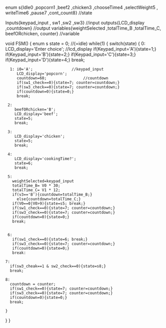 enum s{Idle0 ,popcorn1 ,beef2 ,chicken3 ,chooseTime4 ,selectWeight5 , writeTime6 ,pause7 ,cont_count8} //state

Inputs{keypad_input , sw1 ,sw2 ,sw3}  //input
outputs{LCD_display ,countdown}  //output
variables{weightSelected ,totalTime_B ,totalTime_C, beefORchicken, counter}  //variable



void FSM()
{
  enum s state = 0; //(=idle)
  while(1)
  {
    switch(state)
    {
      0:
         LCD_display='Enter choice';      //lcd_display 
         if(Keypad_input='A'){state=1;}
         if(Keypad_input='B'){state=2;}
         if(Keypad_input='C'){state=3;}
         if(Keypad_input='D'){state=4;}
         break;
      
      1: i0='A';                 //keypad_input
         LCD_display='popcorn';
         countdown=60;                //countdown
         if(sw1_check==0){state=7; counter=countdown;}
         if(sw3_check==0){state=7; counter=countdown;}
         if(countdown=0){state=0;}
         break;
     
     2: 
        beefORchicken='B';
        LCD_display='beef';
        state=5;
        break;
        
     3: 
        LCD_display='chicken';
        state=5;
        break;
        
     4: 
        LCD_display='cookingTime?';
        state=6;
        break;
        
     5:
       weightSelected=keypad_input
       totalTime_B= V0 * 30;
       totalTime_C= V1 * 12;
       if(v3=='B'){countdown=totalTime_B;}
         else{countdown=totalTime_C;}
       if(V0==0|V0>9){state=s5; break;}
       if(sw1_check==0){state=7; counter=countdown;}
       if(sw3_check==0){state=7; counter=countdown;}
       if(countdown=0){state=0;}
       break;
        
        
     6:
       if(sw1_check==0){state=6; break;}
       if(sw3_check==0){state=7; counter=countdown;}
       if(countdown=0){state=0;}
       break:
    
    7:
      if(sw3_cheak==1 & sw2_check==0){state=s8;}
      break;
       
    8:
      countdown = counter;
      if(sw1_check==0){state=7; counter=countdown;}
      if(sw3_check==0){state=7; counter=countdown;}
      if(countdown=0){state=0;}
      break;
    
    }
  }
}
